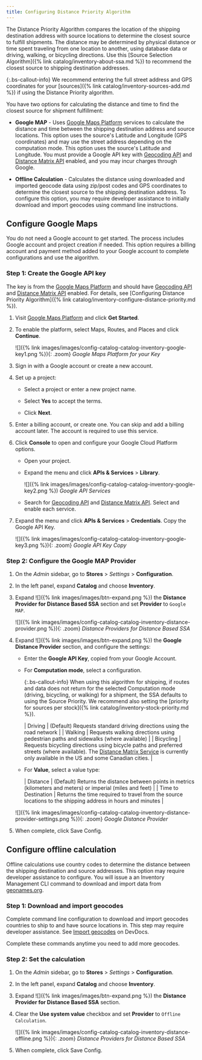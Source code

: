 ```yaml
---
title: Configuring Distance Priority Algorithm
---
```


The Distance Priority Algorithm compares the location of the shipping destination address with source locations to determine the closest source to fulfill shipments. The distance may be determined by physical distance or time spent traveling from one location to another, using database data or driving, walking, or bicycling directions. Use this [Source Selection Algorithm]({% link catalog/inventory-about-ssa.md %}) to recommend the closest source to shipping destination addresses.

{:.bs-callout-info}
We recommend entering the full street address and GPS coordinates for your [sources]({% link catalog/inventory-sources-add.md %}) if using the Distance Priority algorithm.

You have two options for calculating the distance and time to find the closest source for shipment fulfillment:

- **Google MAP** - Uses [Google Maps Platform][1] services to calculate the distance and time between the shipping destination address and source locations. This option uses the source's Latitude and Longitude (GPS coordinates) and may use the street address depending on the computation mode. This option uses the source's Latitude and Longitude. You must provide a Google API key with [Geocoding API][2] and [Distance Matrix API][3] enabled, and you may incur charges through Google.

- **Offline Calculation** - Calculates the distance using downloaded and imported geocode data using zip/post codes and GPS coordinates to determine the closest source to the shipping destination address. To configure this option, you may require developer assistance to initially download and import geocodes using command line instructions.

## Configure Google Maps

You do not need a Google account to get started. The process includes Google account and project creation if needed. This option requires a billing account and payment method added to your Google account to complete configurations and use the algorithm.

### Step 1: Create the Google API key

The key is from the [Google Maps Platform][1] and should have [Geocoding API][2] and [Distance Matrix API][3] enabled. For details, see [Configuring Distance Priority Algorithm]({% link catalog/inventory-configure-distance-priority.md %}).

1. Visit [Google Maps Platform][1] and click **Get Started**.

1. To enable the platform, select Maps, Routes, and Places and click **Continue**.

    ![]({% link images/images/config-catalog-catalog-inventory-google-key1.png %}){: .zoom}
    _Google Maps Platform for your Key_

1. Sign in with a Google account or create a new account.

1. Set up a project:

    - Select a project or enter a new project name.

    - Select **Yes** to accept the terms.

    - Click **Next**.

1. Enter a billing account, or create one. You can skip and add a billing account later. The account is required to use this service.

1. Click **Console** to open and configure your Google Cloud Platform options.

    - Open your project.

    - Expand the menu and click **APIs & Services** > **Library**.

        ![]({% link images/images/config-catalog-catalog-inventory-google-key2.png %})
        _Google API Services_

    - Search for [Geocoding API][2] and [Distance Matrix API][3]. Select and enable each service.

1. Expand the menu and click **APIs & Services** > **Credentials**. Copy the Google API Key.

    ![]({% link images/images/config-catalog-catalog-inventory-google-key3.png %}){: .zoom}
    _Google API Key Copy_

### Step 2: Configure the Google MAP Provider

1. On the _Admin_ sidebar, go to **Stores** > _Settings_ > **Configuration**.

1. In the left panel, expand **Catalog** and choose **Inventory**.

1. Expand ![]({% link images/images/btn-expand.png %}) the **Distance Provider for Distance Based SSA** section and set **Provider** to `Google MAP`.

    ![]({% link images/images/config-catalog-catalog-inventory-distance-provider.png %}){: .zoom}
    _Distance Providers for Distance Based SSA_

1. Expand ![]({% link images/images/btn-expand.png %}) the **Google Distance Provider** section, and configure the settings:

    - Enter the **Google API Key**, copied from your Google Account.

    - For **Computation mode**, select a configuration.

      {:.bs-callout-info}
      When using this algorithm for shipping, if routes and data does not return for the selected Computation mode (driving, bicycling, or walking) for a shipment, the SSA defaults to using the Source Priority. We recommend also setting the [priority for sources per stock]({% link catalog/inventory-stock-priority.md %}).

      | Driving | (Default) Requests standard driving directions using the road network |
      | Walking | Requests walking directions using pedestrian paths and sidewalks (where available) |
      | Bicycling | Requests bicycling directions using bicycle paths and preferred streets (where available). The [Distance Matrix Service][4] is currently only available in the US and some Canadian cities. |

    - For **Value**, select a value type:

      | Distance | (Default) Returns the distance between points in metrics (kilometers and meters) or imperial (miles and feet) |
      | Time to Destination | Returns the time required to travel from the source locations to the shipping address in hours and minutes |

    ![]({% link images/images/config-catalog-catalog-inventory-distance-provider-settings.png %}){: .zoom}
    _Google Distance Provider_

1. When complete, click <span class="btn">Save Config</span>.

## Configure offline calculation

Offline calculations use country codes to determine the distance between the shipping destination and source addresses. This option may require developer assistance to configure. You will issue a an Inventory Management CLI command to download and import data from [geonames.org][5].

### Step 1: Download and import geocodes

Complete command line configuration to download and import geocodes countries to ship to and have source locations in. This step may require developer assistance. See [Import geocodes][6] on DevDocs.

Complete these commands anytime you need to add more geocodes.

### Step 2: Set the calculation

1. On the _Admin_ sidebar, go to **Stores** > _Settings_ > **Configuration**.

1. In the left panel, expand **Catalog** and choose **Inventory**.

1. Expand ![]({% link images/images/btn-expand.png %}) the **Distance Provider for Distance Based SSA** section.

1. Clear the **Use system value** checkbox and set **Provider** to `Offline Calculation`.

    ![]({% link images/images/config-catalog-catalog-inventory-distance-offline.png %}){: .zoom}
    _Distance Providers for Distance Based SSA_

1. When complete, click <span class="btn">Save Config</span>.

[1]: https://cloud.google.com/maps-platform/
[2]: https://developers.google.com/maps/documentation/geocoding/start
[3]: https://developers.google.com/maps/documentation/distance-matrix/start
[4]: https://developers.google.com/maps/documentation/javascript/distancematrix#travel_modes
[5]: https://www.geonames.org/
[6]: https://devdocs.magento.com/guides/v2.3/inventory/inventory-cli-reference.html#import-geocodes

